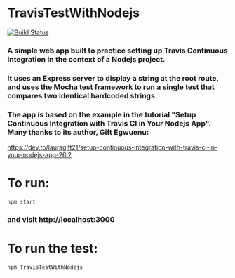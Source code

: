 # TravisTestWithNodejs

[![Build Status](https://travis-ci.org/eashworth/TravisTestWithNodejs.svg?branch=master)](https://travis-ci.org/eashworth/TravisTestWithNodejs)

### A simple web app built to practice setting up Travis Continuous Integration in the context of a Nodejs project.

### It uses an Express server to display a string at the root route, and uses the Mocha test framework to run a single test that compares two identical hardcoded strings.

### The app is based on the example in the tutorial "Setup Continuous Integration with Travis CI in Your Nodejs App". Many thanks to its author, Gift Egwuenu:
https://dev.to/lauragift21/setup-continuous-integration-with-travis-ci-in-your-nodejs-app-26i2

# To run:

```
npm start
```
### and visit http://localhost:3000

# To run the test:
```
npm TravisTestWithNodejs
```
